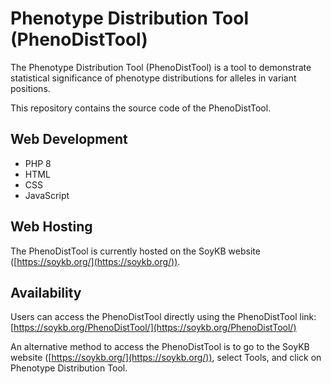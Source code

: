 # Phenotype Distribution Tool (PhenoDistTool)

<!-- badges: start -->
<!-- badges: end -->

The Phenotype Distribution Tool (PhenoDistTool) is a tool to demonstrate statistical significance of phenotype distributions for alleles in variant positions.

This repository contains the source code of the PhenoDistTool.

## Web Development

- PHP 8
- HTML
- CSS
- JavaScript

## Web Hosting

The PhenoDistTool is currently hosted on the SoyKB website ([https://soykb.org/](https://soykb.org/)). 

## Availability

Users can access the PhenoDistTool directly using the PhenoDistTool link: [https://soykb.org/PhenoDistTool/](https://soykb.org/PhenoDistTool/)

An alternative method to access the PhenoDistTool is to go to the SoyKB website ([https://soykb.org/](https://soykb.org/)), select Tools, and click on Phenotype Distribution Tool.
